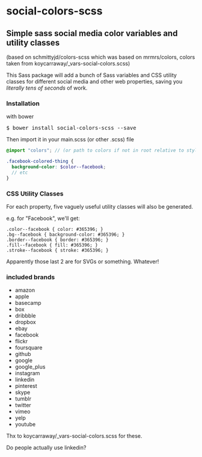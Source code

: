 social-colors-scss
===========

## Simple sass social media color variables and utility classes
(based on schmittyjd/colors-scss which was based on mrmrs/colors, colors taken from koycarraway/_vars-social-colors.scss)

This Sass package will add a bunch of Sass variables and CSS utility classes for different social media and other web properties, saving you *literally tens of seconds* of work.

### Installation
with bower
<pre>$ bower install social-colors-scss --save</pre>

Then import it in your main.scss (or other .scss) file
```scss
@import "colors"; // (or path to colors if not in root relative to stylesheet)

.facebook-colored-thing {
  background-color: $color--facebook;
  // etc
}

```

### CSS Utility Classes

For each property, five vaguely useful utility classes will also be generated.

e.g. for "Facebook", we'll get:

```
.color--facebook { color: #365396; }
.bg--facebook { background-color: #365396; }
.border--facebook { border: #365396; }
.fill--facebook { fill: #365396; }
.stroke--facebook { stroke: #365396; }

```

Apparently those last 2 are for SVGs or something. Whatever!

### included brands

 - amazon
 - apple
 - basecamp
 - box
 - dribbble
 - dropbox
 - ebay
 - facebook
 - flickr
 - foursquare
 - github
 - google
 - google_plus
 - instagram
 - linkedin
 - pinterest
 - skype
 - tumblr
 - twitter
 - vimeo
 - yelp
 - youtube

Thx to koycarraway/_vars-social-colors.scss for these.

Do people actually use linkedin?